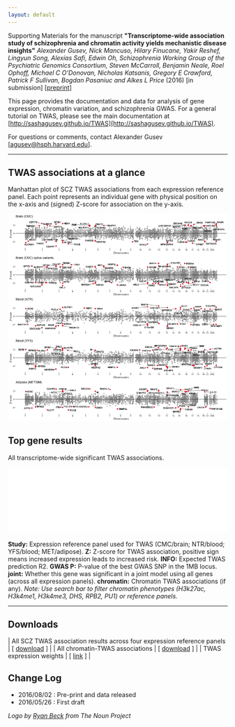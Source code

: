 ```yaml
---
layout: default
---
```


Supporting Materials for the manuscript **"Transcriptome-wide association study of schizophrenia and chromatin activity yields mechanistic disease insights"** *Alexander Gusev, Nick Mancuso, Hilary Finucane, Yakir Reshef, Lingyun Song, Alexias Safi, Edwin Oh, Schizophrenia Working Group of the Psychiatric Genomics Consortium, Steven McCarroll, Benjamin Neale, Roel Ophoff, Michael C O'Donovan, Nicholas Katsanis, Gregory E Crawford, Patrick F Sullivan, Bogdan Pasaniuc and Alkes L Price* (2016) [in submission] [[preprint](http://biorxiv.org/content/early/2016/08/02/067355)]

This page provides the documentation and data for analysis of gene expression, chromatin variation, and schizophrenia GWAS. For a general tutorial on TWAS, please see the main documentation at [http://sashagusev.github.io/TWAS](http://sashagusev.github.io/TWAS).

For questions or comments, contact Alexander Gusev [[agusev@hsph.harvard.edu](mailto:agusev@hsph.harvard.edu)].

---

## TWAS associations at a glance

Manhattan plot of SCZ TWAS associations from each expression reference panel. Each point represents an individual gene with physical position on the x-axis and (signed) Z-score for association on the y-axis.

![image](manhattan_scz.png)

## Top gene results

All transcriptome-wide significant TWAS associations.

<iframe frameborder="no" border="0" marginwidth="0" marginheight="0" width="100%" onload="this.style.height=this.contentDocument.body.scrollHeight +'px';" src="plots/TWAS_RESULTS.html"></iframe>

**Study:** Expression reference panel used for TWAS (CMC/brain; NTR/blood; YFS/blood; MET/adipose). **Z:** Z-score for TWAS association, positive sign means increased expression leads to increased risk. **INFO:** Expected TWAS prediction R2. **GWAS P:** P-value of the best GWAS SNP in the 1MB locus. **joint:** Whether this gene was significant in a joint model using all genes (across all expression panels). **chromatin:** Chromatin TWAS associations (if any). *Note: Use search bar to filter chromatin phenotypes (H3k27ac, H3k4me1, H3k4me3, DHS, RPB2, PU1) or reference panels.*

---

## Downloads

| All SCZ TWAS association results across four expression reference panels | [ [download](https://data.broadinstitute.org/alkesgroup/TWAS/CHROMATIN_TWAS/TWAS.PGC.SCZ2.ALL.zscores.bz2) ] |
| All chromatin-TWAS associations | [ [download](https://data.broadinstitute.org/alkesgroup/TWAS/CHROMATIN_TWAS/TWAS.CHROMATIN.ALL.assoc.tar.bz2) ] |
| TWAS expression weights | [ [link](https://data.broadinstitute.org/alkesgroup/TWAS/) ] |

## Change Log

* 2016/08/02 : Pre-print and data released
* 2016/05/26 : First draft

*Logo by [Ryan Beck](https://thenounproject.com/Ryaaaan/) from The Noun Project*
